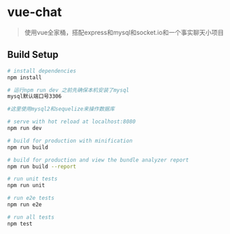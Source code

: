 # vue-chat

> 使用vue全家桶，搭配express和mysql和socket.io和一个事实聊天小项目

## Build Setup

``` bash
# install dependencies
npm install

# 运行npm run dev 之前先确保本机安装了mysql
mysql默认端口号3306

#这里使用mysql2和sequelize来操作数据库

# serve with hot reload at localhost:8080
npm run dev

# build for production with minification
npm run build

# build for production and view the bundle analyzer report
npm run build --report

# run unit tests
npm run unit

# run e2e tests
npm run e2e

# run all tests
npm test
```